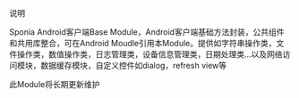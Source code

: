 说明


Sponia Android客户端Base Module，Android客户端基础方法封装，公共组件和共用库整合，可在Android Moudle引用本Module。提供如字符串操作类，文件操作类，数值操作类，日志管理类，设备信息管理类，日期处理类...以及网络访问模块，数据缓存模块，自定义控件如dialog，refresh view等

此Module将长期更新维护
